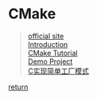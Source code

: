 # CMake

> [official site](https://cmake.org) \
> [Introduction](https://cmake.org/cmake/help/latest/index.html) \
> [CMake Tutorial](https://cmake.org/cmake/help/latest/guide/tutorial/index.html) \
> [Demo Project](demo/README.md) \
> [C实现简单工厂模式](simple_factory/README.md)

[return](../README.md)
